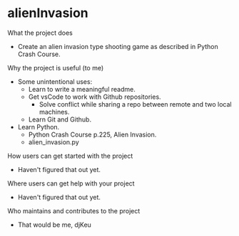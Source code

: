 # alienInvasion


What the project does
- Create an alien invasion type shooting game as described in Python Crash Course.


Why the project is useful (to me)
- Some unintentional uses:
    - Learn to write a meaningful readme.
    - Get vsCode to work with Github repositories.
        - Solve conflict while sharing a repo between remote and two local machines.
    - Learn Git and Github.
- Learn Python.
    - Python Crash Course p.225, Alien Invasion.
    - alien_invasion.py


How users can get started with the project
- Haven't figured that out yet.


Where users can get help with your project
- Haven't figured that out yet.


Who maintains and contributes to the project
- That would be me, djKeu
